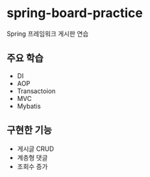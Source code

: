 # spring-board-practice
Spring 프레임워크 게시판 연습
 

## 주요 학습 
+ DI
+ AOP
+ Transactoion
+ MVC
+ Mybatis

## 구현한 기능
+ 게시글 CRUD
+ 계층형 댓글
+ 조회수 증가
